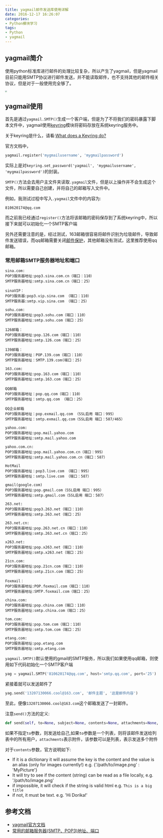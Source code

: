 ```yaml
---
title: yagmail邮件发送库使用详解
date: 2016-12-17 16:26:07
categories:
- Python模块学习
tags:
- Python
- yagmail
---
```


## yagmail简介

使用python标准库进行邮件的处理比较复杂，所以产生了yagmail，但是yagmail目前只能用SMTP协议进行邮件发送，并不能读取邮件，也不支持其他的邮件相关协议，但是对于一般使用完全够了。

<img src="https://github.com/kootenpv/yagmail/raw/master/resources/icon.png" style="zoom:35%" />

<!-- more -->

## yagmail使用

首先是通过`yagmail.SMTP()`生成一个客户端，但是为了不将我们的密码暴露下脚本文件中，yagmail使用[keyring](https://github.com/jaraco/keyring/)模块将密码存放在系统keyring服务中。

关于keyring是什么，请看:[What does a Keyring do?](https://askubuntu.com/questions/32164/what-does-a-keyring-do)

官方文档中，

```python
yagmail.register('mygmailusername', 'mygmailpassword')
```

实际上是对`keyring.set_password('yagmail', 'mygmailusername', 'mygmailpassword')`的封装。

`SMTP()`方法会去用户主文件夹读取`.yagmail`文件，但是以上操作并不会生成这个文件，所以需要自己创建，并将自己的邮箱写入文件中。

例如，我测试过程中写入`.yagmail`文件中的内容为:

```
810620174@qq.com
```

而之前我已经通过`register()`方法将该邮箱的密码保存到了系统keyring中，所以接下来就可以初始化一个SMTP客户端

另外还需要注意的是，经过测试，163邮箱很容易将邮件识别为垃圾邮件，导致邮件发送错误，而qq邮箱需要关闭[邮件保护](https://aq.qq.com/cn2/safe_service/device_lock)，其他邮箱没有测试，这里推荐使用qq邮箱。

### 常用邮箱SMTP服务器地址和端口

```
sina.com: 
POP3服务器地址:pop3.sina.com.cn（端口：110） 
SMTP服务器地址:smtp.sina.com.cn（端口：25）   

sinaVIP： 
POP3服务器:pop3.vip.sina.com （端口：110） 
SMTP服务器:smtp.vip.sina.com （端口：25）  

sohu.com: 
POP3服务器地址:pop3.sohu.com（端口：110） 
SMTP服务器地址:smtp.sohu.com（端口：25）  

126邮箱： 
POP3服务器地址:pop.126.com（端口：110） 
SMTP服务器地址:smtp.126.com（端口：25）  

139邮箱： 
POP3服务器地址：POP.139.com（端口：110） 
SMTP服务器地址：SMTP.139.com(端口：25)  

163.com: 
POP3服务器地址:pop.163.com（端口：110） 
SMTP服务器地址:smtp.163.com（端口：25）  

QQ邮箱  
POP3服务器地址：pop.qq.com（端口：110） 
SMTP服务器地址：smtp.qq.com （端口：25）  

QQ企业邮箱 
POP3服务器地址：pop.exmail.qq.com （SSL启用 端口：995） 
SMTP服务器地址：smtp.exmail.qq.com（SSL启用 端口：587/465）

yahoo.com: 
POP3服务器地址:pop.mail.yahoo.com 
SMTP服务器地址:smtp.mail.yahoo.com  

yahoo.com.cn: 
POP3服务器地址:pop.mail.yahoo.com.cn（端口：995） 
SMTP服务器地址:smtp.mail.yahoo.com.cn（端口：587）  

HotMail 
POP3服务器地址：pop3.live.com （端口：995） 
SMTP服务器地址：smtp.live.com （端口：587） 

gmail(google.com) 
POP3服务器地址:pop.gmail.com（SSL启用 端口：995） 
SMTP服务器地址:smtp.gmail.com（SSL启用 端口：587）  

263.net: 
POP3服务器地址:pop3.263.net（端口：110） 
SMTP服务器地址:smtp.263.net（端口：25）  

263.net.cn: 
POP3服务器地址:pop.263.net.cn（端口：110） 
SMTP服务器地址:smtp.263.net.cn（端口：25） 

x263.net: 
POP3服务器地址:pop.x263.net（端口：110） 
SMTP服务器地址:smtp.x263.net（端口：25） 

21cn.com: 
POP3服务器地址:pop.21cn.com（端口：110） 
SMTP服务器地址:smtp.21cn.com（端口：25） 

Foxmail： 
POP3服务器地址:POP.foxmail.com（端口：110） 
SMTP服务器地址:SMTP.foxmail.com（端口：25）  

china.com: 
POP3服务器地址:pop.china.com（端口：110） 
SMTP服务器地址:smtp.china.com（端口：25） 

tom.com: 
POP3服务器地址:pop.tom.com（端口：110） 
SMTP服务器地址:smtp.tom.com（端口：25）  

etang.com: 
POP3服务器地址:pop.etang.com 
SMTP服务器地址:smtp.etang.com
```

`yagmail.SMTP()`默认使用的gmail的SMTP服务，所以我们如果使用qq邮箱，则使用如下代码初始化一个SMTP客户端

```python
yag = yagmail.SMTP('810620174@qq.com', host='smtp.qq.com', port='25')
```

紧接着就可以发送邮件了

```python
yag.send('13207130066.cool@163.com', '邮件主题', '这是邮件内容')
```

至此，便像`13207130066.cool@163.com`这个邮箱发送了一封邮件。

注意`send()`方法的定义:

```python
def send(self, to=None, subject=None, contents=None, attachments=None, cc=None, bcc=None,preview_only=False, validate_email=True, throw_invalid_exception=False, headers=None)
```

如果不指定`to`参数，则发送给自己,如果`to`参数是一个列表，则将该邮件发送给列表中的所有用户，`attachments`表示附件，该参数可以是列表，表示发送多个附件

对于`contents`参数，官方说明如下:

- If it is a dictionary it will assume the key is the content and the value is an alias (only for images currently!) e.g. {'/path/to/image.png' : 'MyPicture'}
- It will try to see if the content (string) can be read as a file locally, e.g. '/path/to/image.png'
- if impossible, it will check if the string is valid html e.g. `This is a big title`
- if not, it must be text. e.g. 'Hi Dorika!'

## 参考文档

- [yagmail官方文档](https://github.com/kootenpv/yagmail#no-more-password-and-username)
- [常用的邮箱服务器(SMTP、POP3)地址、端口](http://wenku.baidu.com/link?url=dzf8yMnLf6TwrW44kjjl364hD_qSkRsjtc3T9nUuxwjrzo6ohG-9RxJSES5YupoXuzYe2S4vYRCcTvCE8mwH_8EJEqZOslUxo_nxQmtqAXi)